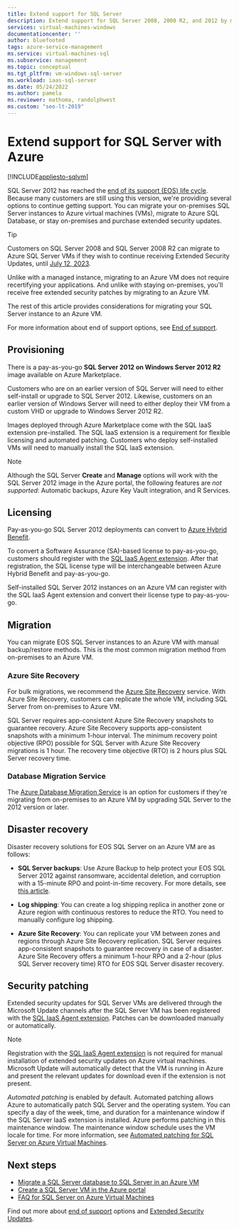 ```yaml
---
title: Extend support for SQL Server
description: Extend support for SQL Server 2008, 2008 R2, and 2012 by migrating your SQL Server instance to Azure, or purchasing extended support to keep instances on-premises.
services: virtual-machines-windows
documentationcenter: ''
author: bluefooted
tags: azure-service-management
ms.service: virtual-machines-sql
ms.subservice: management
ms.topic: conceptual
ms.tgt_pltfrm: vm-windows-sql-server
ms.workload: iaas-sql-server
ms.date: 05/24/2022
ms.author: pamela
ms.reviewer: mathoma, randolphwest
ms.custom: "seo-lt-2019"
---
```

# Extend support for SQL Server with Azure

[!INCLUDE[appliesto-sqlvm](../../includes/appliesto-sqlvm.md)]

SQL Server 2012 has reached the [end of its support (EOS) life cycle](/lifecycle/products/microsoft-sql-server-2012). Because many customers are still using this version, we're providing several options to continue getting support. You can migrate your on-premises SQL Server instances to Azure virtual machines (VMs), migrate to Azure SQL Database, or stay on-premises and purchase extended security updates.

> [!TIP]  
> Customers on SQL Server 2008 and SQL Server 2008 R2 can migrate to Azure SQL Server VMs if they wish to continue receiving Extended Security Updates, until [July 12, 2023](https://www.microsoft.com/windows-server/extended-security-updates).

Unlike with a managed instance, migrating to an Azure VM does not require recertifying your applications. And unlike with staying on-premises, you'll receive free extended security patches by migrating to an Azure VM.

The rest of this article provides considerations for migrating your SQL Server instance to an Azure VM.

For more information about end of support options, see [End of support](/sql/sql-server/end-of-support/sql-server-end-of-support-overview).

## Provisioning

There is a pay-as-you-go **SQL Server 2012 on Windows Server 2012 R2** image available on Azure Marketplace.

Customers who are on an earlier version of SQL Server will need to either self-install or upgrade to SQL Server 2012. Likewise, customers on an earlier version of Windows Server will need to either deploy their VM from a custom VHD or upgrade to Windows Server 2012 R2.

Images deployed through Azure Marketplace come with the SQL IaaS extension pre-installed. The SQL IaaS extension is a requirement for flexible licensing and automated patching. Customers who deploy self-installed VMs will need to manually install the SQL IaaS extension.

> [!NOTE]
>  
> Although the SQL Server **Create** and **Manage** options will work with the SQL Server 2012 image in the Azure portal, the following features are _not supported_: Automatic backups, Azure Key Vault integration, and R Services.

## Licensing

Pay-as-you-go SQL Server 2012 deployments can convert to [Azure Hybrid Benefit](https://azure.microsoft.com/pricing/hybrid-benefit/).

To convert a Software Assurance (SA)-based license to pay-as-you-go, customers should register with the [SQL IaaS Agent extension](sql-agent-extension-manually-register-single-vm.md). After that registration, the SQL license type will be interchangeable between Azure Hybrid Benefit and pay-as-you-go.

Self-installed SQL Server 2012 instances on an Azure VM can register with the SQL IaaS Agent extension and convert their license type to pay-as-you-go.

## Migration

You can migrate EOS SQL Server instances to an Azure VM with manual backup/restore methods. This is the most common migration method from on-premises to an Azure VM.

### Azure Site Recovery

For bulk migrations, we recommend the [Azure Site Recovery](/azure/site-recovery/site-recovery-overview) service. With Azure Site Recovery, customers can replicate the whole VM, including SQL Server from on-premises to Azure VM.

SQL Server requires app-consistent Azure Site Recovery snapshots to guarantee recovery. Azure Site Recovery supports app-consistent snapshots with a minimum 1-hour interval. The minimum recovery point objective (RPO) possible for SQL Server with Azure Site Recovery migrations is 1 hour. The recovery time objective (RTO) is 2 hours plus SQL Server recovery time.

### Database Migration Service

The [Azure Database Migration Service](/azure/dms/dms-overview) is an option for customers if they're migrating from on-premises to an Azure VM by upgrading SQL Server to the 2012 version or later.

## Disaster recovery

Disaster recovery solutions for EOS SQL Server on an Azure VM are as follows:

- **SQL Server backups**: Use Azure Backup to help protect your EOS SQL Server 2012 against ransomware, accidental deletion, and corruption with a 15-minute RPO and point-in-time recovery. For more details, see [this article](/azure/backup/sql-support-matrix#scenario-support).

- **Log shipping**: You can create a log shipping replica in another zone or Azure region with continuous restores to reduce the RTO. You need to manually configure log shipping.

- **Azure Site Recovery**: You can replicate your VM between zones and regions through Azure Site Recovery replication. SQL Server requires app-consistent snapshots to guarantee recovery in case of a disaster. Azure Site Recovery offers a minimum 1-hour RPO and a 2-hour (plus SQL Server recovery time) RTO for EOS SQL Server disaster recovery.

## Security patching

Extended security updates for SQL Server VMs are delivered through the Microsoft Update channels after the SQL Server VM has been registered with the [SQL IaaS Agent extension](sql-agent-extension-manually-register-single-vm.md). Patches can be downloaded manually or automatically.

> [!NOTE]
>
> Registration with the [SQL IaaS Agent extension](sql-agent-extension-manually-register-single-vm.md) is not required for manual installation of extended security updates on Azure virtual machines. Microsoft Update will automatically detect that the VM is running in Azure and present the relevant updates for download even if the extension is not present.

*Automated patching* is enabled by default. Automated patching allows Azure to automatically patch SQL Server and the operating system. You can specify a day of the week, time, and duration for a maintenance window if the SQL Server IaaS extension is installed. Azure performs patching in this maintenance window. The maintenance window schedule uses the VM locale for time. For more information, see [Automated patching for SQL Server on Azure Virtual Machines](automated-patching.md).

## Next steps

- [Migrate a SQL Server database to SQL Server in an Azure VM](migrate-to-vm-from-sql-server.md)
- [Create a SQL Server VM in the Azure portal](sql-vm-create-portal-quickstart.md)
- [FAQ for SQL Server on Azure Virtual Machines](frequently-asked-questions-faq.yml)

Find out more about [end of support](/sql/sql-server/end-of-support/sql-server-end-of-support-overview) options and [Extended Security Updates](/sql/sql-server/end-of-support/sql-server-extended-security-updates).
